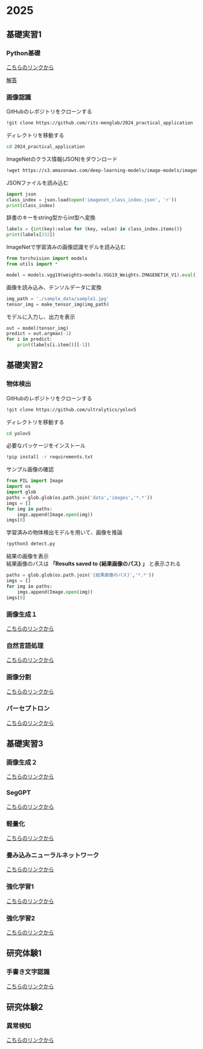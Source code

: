 # 2025

## 基礎実習1

### Python基礎

[こちらのリンクから](https://colab.research.google.com/drive/1xXIwb8mUwa3uT0cQ4bZH5n6NDu5iO17B?usp=sharing)

[解答](https://colab.research.google.com/drive/1i3UjtGQZSJikDa6v4PpfFYrPkyISHC_1?invite=CI7liv0J)

### 画像認識

GitHubのレポジトリをクローンする

```bash
!git clone https://github.com/rits-menglab/2024_practical_application
```

ディレクトリを移動する

```bash
cd 2024_practical_application
```

ImageNetのクラス情報(JSON)をダウンロード

```bash
!wget https://s3.amazonaws.com/deep-learning-models/image-models/imagenet_class_index.json
```

JSONファイルを読み込む

```python
import json
class_index = json.load(open('imagenet_class_index.json', 'r'))
print(class_index)
```

辞書のキーをstring型からint型へ変換

```python
labels = {int(key):value for (key, value) in class_index.items()}
print(labels[332])
```

ImageNetで学習済みの画像認識モデルを読み込む

```python
from torchvision import models
from utils import *

model = models.vgg19(weights=models.VGG19_Weights.IMAGENET1K_V1).eval()
```

画像を読み込み、テンソルデータに変換

```python
img_path = './sample_data/sample1.jpg'
tensor_img = make_tensor_img(img_path)
```

モデルに入力し、出力を表示

```python
out = model(tensor_img)
predict = out.argmax(-1)
for i in predict:
    print(labels[i.item()][-1])
```
## 基礎実習2

### 物体検出

GitHubのレポジトリをクローンする

```bash
!git clone https://github.com/ultralytics/yolov5
```

ディレクトリを移動する

```bash
cd yolov5
```

必要なパッケージをインストール

```bash
!pip install -r requirements.txt
```

サンプル画像の確認

```python
from PIL import Image
import os
import glob
paths = glob.glob(os.path.join('data','images','*.*'))
imgs = []
for img in paths:
    imgs.append(Image.open(img))
imgs[0]
```

学習済みの物体検出モデルを用いて、画像を推論

```bash
!python3 detect.py
```

結果の画像を表示  
結果画像のパスは **「Results saved to {結果画像のパス} 」** と表示される

```python
paths = glob.glob(os.path.join('{結果画像のパス}','*.*'))
imgs = []
for img in paths:
    imgs.append(Image.open(img))
imgs[0]
```

### 画像生成１

[こちらのリンクから](https://colab.research.google.com/drive/1dhKHkm3qHYfWKjmUERNgmRvJxKwXS4lM?usp=sharing)

### 自然言語処理

[こちらのリンクから](https://colab.research.google.com/drive/1wazNe_v5AnYnSAeYV4dfGz6XxH2oWgXz?usp=sharing)

### 画像分割
[こちらのリンクから](https://colab.research.google.com/drive/1D6InfWOwsKNsE9jL9oJC6vaUPR-Ovd_p?usp=sharing)

### パーセプトロン

[こちらのリンクから](https://colab.research.google.com/drive/188BM4B5aAk1t2le7w-uPpQy_ORlTwES-?usp=sharing)

## 基礎実習3

### 画像生成２

[こちらのリンクから](https://colab.research.google.com/drive/1sBGFQpqCeAVJ54Pt7B_o88QwT9c-a5m3?usp=sharing)

### SegGPT

[こちらのリンクから](https://colab.research.google.com/drive/1ajqgEDAT19vBg2Wzyd18PLndheEJ4CG5?usp=sharing)

### 軽量化

[こちらのリンクから](https://colab.research.google.com/drive/1cCZwh0MB8txkFgIlFifi5vQm1Tk9F7gS)

### 畳み込みニューラルネットワーク

[こちらのリンクから](https://colab.research.google.com/drive/1Sgi3Ic3vMp30au0rNjh96KrZP-pFxNHA?usp=sharing)

### 強化学習1

[こちらのリンクから](https://colab.research.google.com/drive/1XuMYlvz38LbsM1mnipjXA72TnbDpFgYB?usp=sharing)

### 強化学習2

[こちらのリンクから](https://colab.research.google.com/drive/1f2lNmsQOl_ECVy27csxu9nMRzzLHepaE?usp=sharing)

## 研究体験1

### 手書き文字認識

[こちらのリンクから](https://colab.research.google.com/drive/1pW1VZmzsojO4F1jlX7K_9InAy1E8Tdz0?usp=sharing)

## 研究体験2

### 異常検知
[こちらのリンクから](https://colab.research.google.com/drive/1AmZH6W5Hcefy-6eb9IFY-8GqDDFTHeL_?usp=sharing)